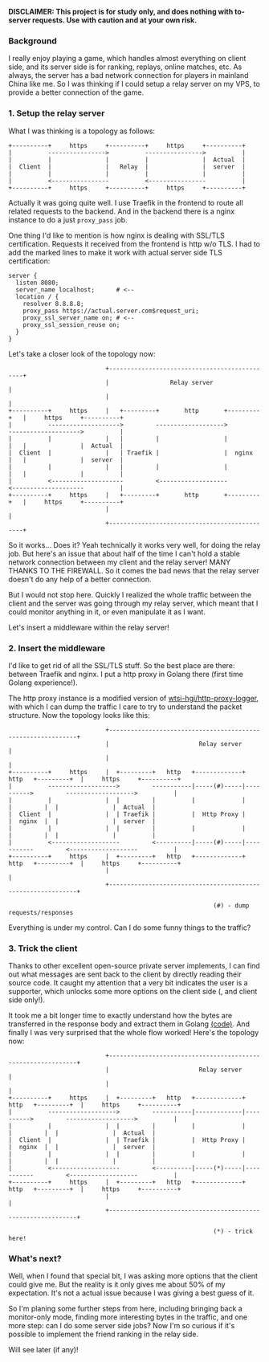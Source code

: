 **DISCLAIMER: This project is for study only, and does nothing with to-server requests. Use with caution and at your own risk.**

### Background

I really enjoy playing a game, which handles almost everything on client side, and its server side is for ranking, replays, online matches, etc. As always, the server has a bad network connection for players in mainland China like me. So I was thinking if I could setup a relay server on my VPS, to provide a better connection of the game.

### 1. Setup the relay server

What I was thinking is a topology as follows:

```
+----------+     https     +----------+     https     +----------+
|          ---------------->          ---------------->          |
|          |               |          |               |  Actual  |
|  Client  |               |   Relay  |               |  server  |
|          |               |          |               |          |
|          <----------------          <----------------          |
+----------+     https     +----------+     https     +----------+
```

Actually it was going quite well. I use Traefik in the frontend to route all related requests to the backend. And in the backend there is a nginx instance to do a just `proxy_pass` job.

One thing I'd like to mention is how nginx is dealing with SSL/TLS certification. Requests it received from the frontend is http w/o TLS. I had to add the marked lines to make it work with actual server side TLS certification:

```nginx
server {
  listen 8080;
  server_name localhost;      # <--
  location / {
    resolver 8.8.8.8;
    proxy_pass https://actual.server.com$request_uri;
    proxy_ssl_server_name on; # <--
    proxy_ssl_session_reuse on;
  }
}
```

Let's take a closer look of the topology now:

```
                           +----------------------------------------------+
                           |                 Relay server                 |
                           |                                              |
+----------+     https     |   +---------+       http       +---------+   |     https     +----------+
|          -------------------->         ------------------->         -------------------->          |
|          |               |   |         |                  |         |   |               |  Actual  |
|  Client  |               |   | Traefik |                  |  nginx  |   |               |  server  |
|          |               |   |         |                  |         |   |               |          |
|          <--------------------         <-------------------         <--------------------          |
+----------+     https     |   +---------+       http       +---------+   |     https     +----------+
                           |                                              |
                           +----------------------------------------------+
```

So it works... Does it? Yeah technically it works very well, for doing the relay job. But here's an issue that about half of the time I can't hold a stable network connection between my client and the relay server! MANY THANKS TO THE FIREWALL. So it comes the bad news that the relay server doesn't do any help of a better connection.

But I would not stop here. Quickly I realized the whole traffic between the client and the server was going through my relay server, which meant that I could monitor anything in it, or even manipulate it as I want.

Let's insert a middleware within the relay server!

### 2. Insert the middleware

I'd like to get rid of all the SSL/TLS stuff. So the best place are there: between Traefik and nginx. I put a http proxy in Golang there (first time Golang experience!).

The http proxy instance is a modified version of [wtsi-hgi/http-proxy-logger](https://github.com/wtsi-hgi/http-proxy-logger), with which I can dump the traffic I care to try to understand the packet structure. Now the topology looks like this:

```
                           +-------------------------------------------------------------+
                           |                         Relay server                        |
                           |                                                             |
+----------+     https     |  +---------+   http   +-------------+   http   +---------+  |     https     +----------+
|          ------------------->         -----------|-----(#)-----|---------->         ------------------->          |
|          |               |  |         |          |             |          |         |  |               |  Actual  |
|  Client  |               |  | Traefik |          |  Http Proxy |          |  nginx  |  |               |  server  |
|          |               |  |         |          |             |          |         |  |               |          |
|          <-------------------         <----------|-----(#)-----|-----------         <-------------------          |
+----------+     https     |  +---------+   http   +-------------+   http   +---------+  |     https     +----------+
                           |                                                             |
                           +-------------------------------------------------------------+

                                                         (#) - dump requests/responses
```

Everything is under my control. Can I do some funny things to the traffic?

### 3. Trick the client

Thanks to other excellent open-source private server implements, I can find out what messages are sent back to the client by directly reading their source code. It caught my attention that a very bit indicates the user is a supporter, which unlocks some more options on the client side (, and client side only!).

It took me a bit longer time to exactly understand how the bytes are transferred in the response body and extract them in Golang [(code)](https://github.com/purple4pur/goup). And finally I was very surprised that the whole flow worked! Here's the topology now:

```
                           +-------------------------------------------------------------+
                           |                         Relay server                        |
                           |                                                             |
+----------+     https     |  +---------+   http   +-------------+   http   +---------+  |     https     +----------+
|          ------------------->         -----------|-------------|---------->         ------------------->          |
|          |               |  |         |          |             |          |         |  |               |  Actual  |
|  Client  |               |  | Traefik |          |  Http Proxy |          |  nginx  |  |               |  server  |
|          |               |  |         |          |             |          |         |  |               |          |
|          <-------------------         <----------|-----(*)-----|-----------         <-------------------          |
+----------+     https     |  +---------+   http   +-------------+   http   +---------+  |     https     +----------+
                           |                                                             |
                           +-------------------------------------------------------------+

                                                         (*) - trick here!
```

### What's next?

Well, when I found that special bit, I was asking more options that the client could give me. But the reality is it only gives me about 50% of my expectation. It's not a actual issue because I was giving a best guess of it.

So I'm planing some further steps from here, including bringing back a monitor-only mode, finding more interesting bytes in the traffic, and one more step: can I do some server side jobs? Now I'm so curious if it's possible to implement the friend ranking in the relay side.

Will see later (if any)!